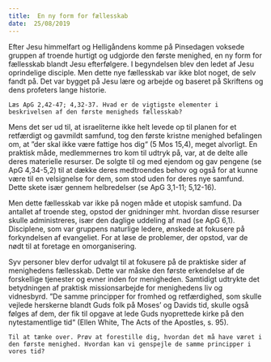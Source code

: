 ```yaml
---
title:  En ny form for fællesskab
date:  25/08/2019
---
```


Efter Jesu himmelfart og Helligåndens komme på Pinsedagen voksede gruppen af troende hurtigt og udgjorde den første menighed, en ny form for fællesskab blandt Jesu efterfølgere. I begyndelsen blev den ledet af Jesu oprindelige disciple. Men dette nye fællesskab var ikke blot noget, de selv fandt på. Det var bygget på Jesu lære og arbejde og baseret på Skriftens og dens profeters lange historie.

`Læs ApG 2,42-47; 4,32-37. Hvad er de vigtigste elementer i beskrivelsen af den første menigheds fællesskab?`

Mens det ser ud til, at israeliterne ikke helt levede op til planen for et retfærdigt og gavmildt samfund, tog den første kristne menighed befalingen om, at ”der skal ikke være fattige hos dig“ (5 Mos 15,4), meget alvorligt. En praktisk måde, medlemmernes tro kom til udtryk på, var, at de delte alle deres materielle resurser. De solgte til og med ejendom og gav pengene (se ApG 4,34-5,2) til at dække deres medtroendes behov og også for at kunne være til en velsignelse for dem, som stod uden for deres nye samfund. Dette skete især gennem helbredelser (se ApG 3,1-11; 5,12-16).

Men dette fællesskab var ikke på nogen måde et utopisk samfund. Da antallet af troende steg, opstod der gnidninger mht. hvordan disse resurser skulle administreres, især den daglige uddeling af mad (se ApG 6,1). Disciplene, som var gruppens naturlige ledere, ønskede at fokusere på forkyndelsen af evangeliet. For at løse de problemer, der opstod, var de nødt til at foretage en omorganisering.

Syv personer blev derfor udvalgt til at fokusere på de praktiske sider af menighedens fællesskab. Dette var måske den første erkendelse af de forskellige tjenester og evner inden for menigheden. Samtidigt udtrykte det betydningen af praktisk missionsarbejde for menighedens liv og vidnesbyrd. ”De samme principper for fromhed og retfærdighed, som skulle vejlede herskerne blandt Guds folk på Moses’ og Davids tid, skulle også følges af dem, der fik til opgave at lede Guds nyoprettede kirke på den nytestamentlige tid“ (Ellen White, The Acts of the Apostles, s. 95).

`Til at tænke over. Prøv at forestille dig, hvordan det må have været i den første menighed. Hvordan kan vi genspejle de samme principper i vores tid?`